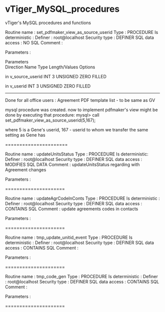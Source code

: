# vTiger_MySQL_procedures
vTiger's MySQL procedures and functions

Routine name : set_pdfmaker_view_as_source_userid
Type : PROCEDURE
Is deterministic :
Definer : root@localhost
Security type : DEFINER
SQL data access : NO SQL
Comment : 

Parameters : 

Parameters 	
Direction 	Name 	            Type 	Length/Values 	Options

  in        v_source_userid   INT     3              UNSIGNED ZERO FILLED
  
  in        v_userid          INT     3              UNSIGNED ZERO FILLED
  
----------------------
Done for all office users : Agreement PDF template list - to be same as GV

mysql procedure was created.
now to implement pdfmaker's view might be done by executing that procedure:
mysql> call set_pdfmaker_view_as_source_userid(5,167);

where 5 is a Gene's userid, 167 - userid to whom we transfer the same setting as Gene has

======================

Routine name : updateUnitsStatus
Type : PROCEDURE
Is deterministic: 
Definer : root@localhost
Security type : DEFINER
SQL data access : MODIFIES SQL DATA
Comment : updateUnitsStatus regarding with Agreement changes

Parameters : 

=====================

Routine name : updateAgrCodeInConts
Type : PROCEDURE
Is deterministic : 
Definer : root@localhost
Security type : DEFINER
SQL data access : CONTAINS SQL
Comment : update agreements codes in contacts

Parameters : 

=====================

Routine name : tmp_update_unitid_event
Type : PROCEDURE
Is deterministic : 
Definer : root@localhost
Security type : DEFINER
SQL data access : CONTAINS SQL
Comment : 

Parameters : 

=====================

Routine name : tmp_code_gen
Type : PROCEDURE
Is deterministic : 
Definer : root@localhost
Security type : DEFINER
SQL data access : CONTAINS SQL
Comment : 

Parameters : 

=====================
